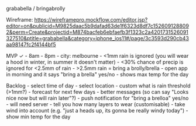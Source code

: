 grababella / bringabrolly

Wireframe:
https://wireframepro.mockflow.com/editor.jsp?editor=on&publicid=M9825daac5b9dafad63de1f6323d8df7c1526091288092&perm=Create&projectid=M874bacfeb6ebfaefb3f1323c2a4201731526091327510&ptitle=grababella&category=iphone_ios11#/page/3c3593d290cb43aa98147fc2f4144bf5

MVP ✓
	- 8am - 8pm
	- city: melbourne
	- <1mm rain is ignored (you will wear a hood in winter, in summer it doesn't matter)
	- <30% chance of precip is ignored for <2.5mm of rain
	- >2.5mm rain = bring a brolly/brella
	- open app in morning and it says "bring a brella" yes/no
	- shows max temp for the day

Backlog
	- select time of day
	- select location
	- custom what is rain threshold (>1mm?)
	- forecast for next few days
	- better messages (so can say "Looks nice now but will rain later"?)
	- push notification for "bring a brelloa" yes/no - will need server 
	- tell you how many layers to wear (customisable)
	- take wind into account (e.g. "just a heads up, its gonna be really windy today")
	- show min temp for the day